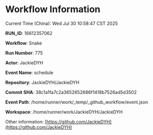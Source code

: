 # Workflow Information

Current Time (China): Wed Jul 30 10:58:47 CST 2025  

**RUN_ID**: 16612357062  

**Workflow**: Snake  

**Run Number**: 775  

**Actor**: JackieDYH  

**Event Name**: schedule  

**Repository**: JackieDYH/JackieDYH  

**Commit SHA**: 38c1a1fa7c2a3652652686f1418b7526ad5d3502  

**Event Path**: /home/runner/work/_temp/_github_workflow/event.json  

**Workspace**: /home/runner/work/JackieDYH/JackieDYH  

Other information: [https://github.com/JackieDYH](https://github.com/JackieDYH)
